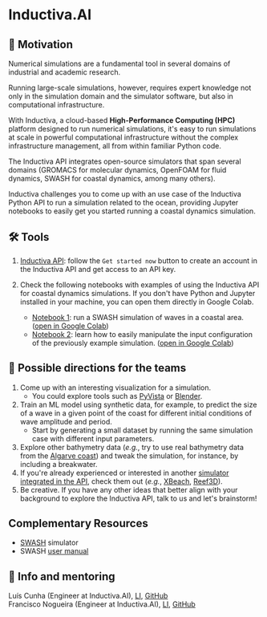 # Inductiva.AI

## 🚀 Motivation

Numerical simulations are a fundamental tool in several domains of industrial and academic research.

Running large-scale simulations, however, requires expert knowledge not only in the simulation domain and the simulator software, but also in computational infrastructure.

With Inductiva, a cloud-based **High-Performance Computing (HPC)** platform designed to run numerical simulations, it's easy to run simulations at scale in powerful computational infrastructure without the complex infrastructure management, all from within familiar Python code.

The Inductiva API integrates open-source simulators that span several domains (GROMACS for molecular dynamics, OpenFOAM for fluid dynamics, SWASH for coastal dynamics, among many others).

Inductiva challenges you to come up with an use case of the Inductiva Python API to run a simulation related to the ocean, providing Jupyter notebooks to easily get you started running a coastal dynamics simulation.

## 🛠️ Tools

1. [Inductiva API](https://inductiva.ai/): follow the `Get started now` button to create an account in the Inductiva API and get access to an API key.

2. Check the following notebooks with examples of using the Inductiva API for coastal dynamics simulations. If you don't have Python and Jupyter installed in your machine, you can open them directly in Google Colab.
    - [Notebook 1](coastal_area.ipynb): run a SWASH simulation of waves in a coastal area. ([open in Google Colab](https://githubtocolab.com/Py-ualg/2024-code-blue/blob/main/challenges/inductivaAI/coastal_area.ipynb))
    - [Notebook 2](coastal_area_modify_inputs.ipynb): learn how to easily manipulate the input configuration of the previously example simulation. ([open in Google Colab](https://githubtocolab.com/Py-ualg/2024-code-blue/blob/main/challenges/inductivaAI/coastal_area_modify_inputs.ipynb))

## 🔦 Possible directions for the teams

1. Come up with an interesting visualization for a simulation.
    - You could explore tools such as [PyVista](https://pyvista.org/) or [Blender](https://www.blender.org/).
2. Train an ML model using synthetic data, for example, to predict the size of a wave in a given point of the coast for different initial conditions of wave amplitude and period.
    - Start by generating a small dataset by running the same simulation case with different input parameters.
3. Explore other bathymetry data (*e.g.*, try to use real bathymetry data from the [Algarve coast](https://emodnet.ec.europa.eu/geonetwork/emodnet/search?orgName=Portuguese%20Geographical%20Institute)) and tweak the simulation, for instance, by including a breakwater.
4. If you're already experienced or interested in another [simulator integrated in the API](https://inductiva.ai/simulators), check them out (*e.g.*, [XBeach](https://tutorials.inductiva.ai/simulators/XBeach.html), [Reef3D](https://tutorials.inductiva.ai/simulators/Reef3D.html)).
5. Be creative. If you have any other ideas that better align with your background to explore the Inductiva API, talk to us and let's brainstorm!

## Complementary Resources

* [SWASH](https://www.tudelft.nl/citg/over-faculteit/afdelingen/hydraulic-engineering/sections/environmental-fluid-mechanics/research/swash) simulator
* SWASH [user manual](https://swash.sourceforge.io/online_doc/swashuse/swashuse.html)

## 💁 Info and mentoring

Luís Cunha (Engineer at Inductiva.AI), [LI][3], [GitHub][4]\
Francisco Nogueira (Engineer at Inductiva.AI), [LI][5], [GitHub][6]

[1]: https://docs.inductiva.ai/en/latest/
[2]: https://tutorials.inductiva.ai/
[3]: https://www.linkedin.com/in/luispcunha/
[4]: https://github.com/luispcunha
[5]: https://www.linkedin.com/in/franreno/
[6]: https://github.com/franreno
